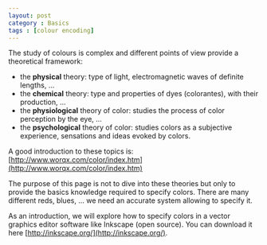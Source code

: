 ```yaml
---
layout: post
category : Basics
tags : [colour encoding]
---
```


The study of colours is complex and different points of view provide a theoretical framework:

* the **physical** theory: type of light, electromagnetic waves of definite lengths, ...
* the **chemical** theory: type and properties of dyes (colorantes), with their production, ...
* the **physiological** theory of color: studies the process of color perception by the eye, ...
* the **psychological** theory of color: studies colors as a subjective experience, sensations and ideas evoked by colors.

A good introduction to these topics is:
[http://www.worqx.com/color/index.htm](http://www.worqx.com/color/index.htm)
 
The purpose of this page is not to dive into these theories but only to provide the basics knowledge required to specify colors. There are many different reds, blues, ... we need an accurate system allowing to specify it.

As an introduction, we will explore how to specify colors in a vector graphics editor software like Inkscape (open source). You can download it here [http://inkscape.org/](http://inkscape.org/).





